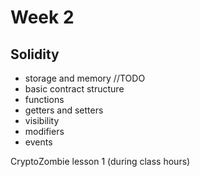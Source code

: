 # Week 2

## Solidity

- storage and memory //TODO
- basic contract structure
- functions
- getters and setters
- visibility
- modifiers
- events

CryptoZombie lesson 1 (during class hours)
